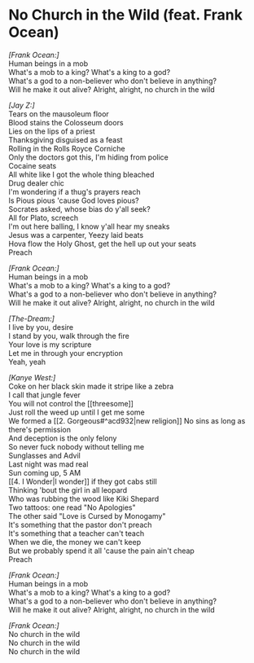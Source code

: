 # No Church in the Wild (feat. Frank Ocean)

_[Frank Ocean:]_  
Human beings in a mob  
What's a mob to a king? What's a king to a god?  
What's a god to a non-believer who don't believe in anything?  
Will he make it out alive? Alright, alright, no church in the wild  

_[Jay Z:]_  
Tears on the mausoleum floor  
Blood stains the Colosseum doors  
Lies on the lips of a priest  
Thanksgiving disguised as a feast  
Rolling in the Rolls Royce Corniche  
Only the doctors got this, I'm hiding from police  
Cocaine seats  
All white like I got the whole thing bleached  
Drug dealer chic  
I'm wondering if a thug's prayers reach  
Is Pious pious 'cause God loves pious?  
Socrates asked, whose bias do y'all seek?  
All for Plato, screech  
I'm out here balling, I know y'all hear my sneaks  
Jesus was a carpenter, Yeezy laid beats  
Hova flow the Holy Ghost, get the hell up out your seats  
Preach  

_[Frank Ocean:]_  
Human beings in a mob  
What's a mob to a king? What's a king to a god?  
What's a god to a non-believer who don't believe in anything?  
Will he make it out alive? Alright, alright, no church in the wild  

_[The-Dream:]_  
I live by you, desire  
I stand by you, walk through the fire  
Your love is my scripture  
Let me in through your encryption  
Yeah, yeah  

_[Kanye West:]_  
Coke on her black skin made it stripe like a zebra  
I call that jungle fever  
You will not control the [[threesome]]  
Just roll the weed up until I get me some  
We formed a [[2. Gorgeous#^acd932|new religion]]
No sins as long as there's permission  
And deception is the only felony  
So never fuck nobody without telling me  
Sunglasses and Advil  
Last night was mad real  
Sun coming up, 5 AM  
[[4. I Wonder|I wonder]] if they got cabs still  
Thinking 'bout the girl in all leopard  
Who was rubbing the wood like Kiki Shepard  
Two tattoos: one read "No Apologies"  
The other said "Love is Cursed by Monogamy"  
It's something that the pastor don't preach  
It's something that a teacher can't teach  
When we die, the money we can't keep  
But we probably spend it all 'cause the pain ain't cheap  
Preach  

_[Frank Ocean:]_  
Human beings in a mob  
What's a mob to a king? What's a king to a god?  
What's a god to a non-believer who don't believe in anything?  
Will he make it out alive? Alright, alright, no church in the wild  

_[Frank Ocean:]_  
No church in the wild  
No church in the wild  
No church in the wild
